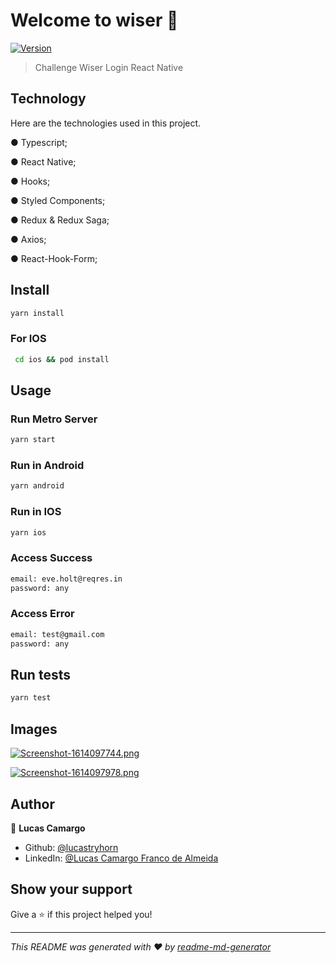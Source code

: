 # Welcome to wiser 👋

[![Version](https://img.shields.io/npm/v/wiser.svg)](https://www.npmjs.com/package/wiser)

> Challenge Wiser Login React Native

## Technology 
 
Here are the technologies used in this project.

● Typescript;

● React Native;

● Hooks;

● Styled Components;

● Redux & Redux Saga;

● Axios;

● React-Hook-Form;

## Install

```sh
yarn install
```

### For IOS

```sh
 cd ios && pod install
```

## Usage

### Run Metro Server

```sh
yarn start
```

### Run in Android

```sh
yarn android
```

### Run in IOS

```sh
yarn ios
```

### Access Success

```sh
email: eve.holt@reqres.in
password: any
```

### Access Error

```sh
email: test@gmail.com
password: any
```

## Run tests

```sh
yarn test
```

## Images

[![Screenshot-1614097744.png](https://i.postimg.cc/FHSkydKD/Screenshot-1614097744.png)](https://postimg.cc/YvpSkSYW)

[![Screenshot-1614097978.png](https://i.postimg.cc/pdqWzRKs/Screenshot-1614097978.png)](https://postimg.cc/t1nGH0S6)

## Author

👤 **Lucas Camargo**

- Github: [@lucastryhorn](https://github.com/lucastryhorn)
- LinkedIn: [@Lucas Camargo Franco de Almeida](https://linkedin.com/in/lucas-camargo-franco-de-almeida-57229616a)

## Show your support

Give a ⭐️ if this project helped you!

---

_This README was generated with ❤️ by [readme-md-generator](https://github.com/kefranabg/readme-md-generator)_
